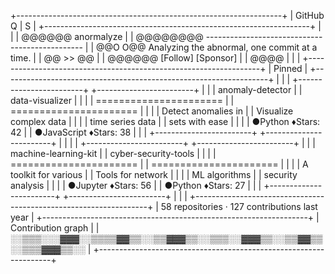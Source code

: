 +------------------------------------------------------------------+
|  GitHub                                                   Q | S  |
+------------------------------------------------------------------+
|                                                                  |
|    @@@@@@    anormalyze                                          |
|   @@@@@@@@   -----------------------------------------------     |
|   @@O  O@@   Analyzing the abnormal, one commit at a time.       |
|   @@ >> @@                                                       |
|    @@@@@@    [Follow] [Sponsor]                                  |
|     @@@@                                                         |
|                                                                  |
+------------------------------------------------------------------+
|  Pinned                                                          |
+------------------------------------------------------------------+
|                                                                  |
|  +------------------------+  +------------------------+          |
|  | anomaly-detector       |  | data-visualizer        |          |
|  | ====================== |  | ====================== |          |
|  | Detect anomalies in    |  | Visualize complex data |          |
|  | time series data       |  | sets with ease         |          |
|  | ●Python  ♦Stars: 42    |  | ●JavaScript ♦Stars: 38 |          |
|  +------------------------+  +------------------------+          |
|                                                                  |
|  +------------------------+  +------------------------+          |
|  | machine-learning-kit   |  | cyber-security-tools   |          |
|  | ====================== |  | ====================== |          |
|  | A toolkit for various  |  | Tools for network      |          |
|  | ML algorithms          |  | security analysis      |          |
|  | ●Jupyter ♦Stars: 56    |  | ●Python  ♦Stars: 27    |          |
|  +------------------------+  +------------------------+          |
|                                                                  |
+------------------------------------------------------------------+
|  58 repositories  ·  127 contributions last year                 |
+------------------------------------------------------------------+
|  Contribution graph                                              |
|  ░░▒▒▒░░░▓▓▓░░▒▒▒▒▓▓▒▒░░▒▒▓▓▓▒▒░░▒▒▒░░▓▓▓▒▒░░▒▒▓▓▒▒░░▒▒▒▓▓▓▒▒░░ |
+------------------------------------------------------------------+
